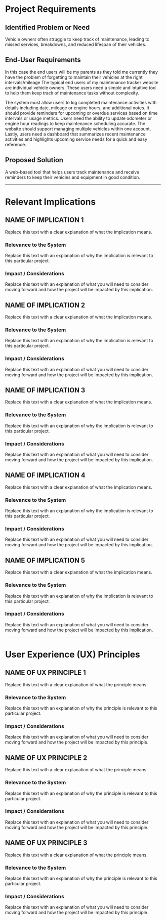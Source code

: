 # Project Requirements

## Identified Problem or Need

Vehicle owners often struggle to keep track of maintenance, leading to missed services, breakdowns, and reduced lifespan of their vehicles.

## End-User Requirements

In this case the end users will be my parents as they told me currently they have the problem of forgetting to maintain their vehicles at the right intervals/mileage 
The typical end users of my maintenance tracker website are individual vehicle owners. These users need a simple and intuitive tool to help them keep track of maintenance tasks without complexity.

The system must allow users to log completed maintenance activities with details including date, mileage or engine hours, and additional notes. It should provide reminders for upcoming or overdue services based on time intervals or usage metrics. Users need the ability to update odometer or engine hour readings to keep maintenance scheduling accurate. The website should support managing multiple vehicles within one account. Lastly, users need a dashboard that summarizes recent maintenance activities and highlights upcoming service needs for a quick and easy reference.    

## Proposed Solution

A web-based tool that helps users track maintenance and receive reminders to keep their vehicles and equipment in good condition.

---

# Relevant Implications

## NAME OF IMPLICATION 1

Replace this text with a clear explanation of what the implication means.

### Relevance to the System

Replace this text with an explanation of why the implication is relevant to this particular project.

### Impact / Considerations

Replace this text with an explanation of what you will need to consider moving forward and how the project will be impacted by this implication.



## NAME OF IMPLICATION 2

Replace this text with a clear explanation of what the implication means.

### Relevance to the System

Replace this text with an explanation of why the implication is relevant to this particular project.

### Impact / Considerations

Replace this text with an explanation of what you will need to consider moving forward and how the project will be impacted by this implication.



## NAME OF IMPLICATION 3

Replace this text with a clear explanation of what the implication means.

### Relevance to the System

Replace this text with an explanation of why the implication is relevant to this particular project.

### Impact / Considerations

Replace this text with an explanation of what you will need to consider moving forward and how the project will be impacted by this implication.



## NAME OF IMPLICATION 4

Replace this text with a clear explanation of what the implication means.

### Relevance to the System

Replace this text with an explanation of why the implication is relevant to this particular project.

### Impact / Considerations

Replace this text with an explanation of what you will need to consider moving forward and how the project will be impacted by this implication.



## NAME OF IMPLICATION 5

Replace this text with a clear explanation of what the implication means.

### Relevance to the System

Replace this text with an explanation of why the implication is relevant to this particular project.

### Impact / Considerations

Replace this text with an explanation of what you will need to consider moving forward and how the project will be impacted by this implication.


---

# User Experience (UX) Principles

## NAME OF UX PRINCIPLE 1

Replace this text with a clear explanation of what the principle means.

### Relevance to the System

Replace this text with an explanation of why the principle is relevant to this particular project.

### Impact / Considerations

Replace this text with an explanation of what you will need to consider moving forward and how the project will be impacted by this principle.


## NAME OF UX PRINCIPLE 2

Replace this text with a clear explanation of what the principle means.

### Relevance to the System

Replace this text with an explanation of why the principle is relevant to this particular project.

### Impact / Considerations

Replace this text with an explanation of what you will need to consider moving forward and how the project will be impacted by this principle.


## NAME OF UX PRINCIPLE 3

Replace this text with a clear explanation of what the principle means.

### Relevance to the System

Replace this text with an explanation of why the principle is relevant to this particular project.

### Impact / Considerations

Replace this text with an explanation of what you will need to consider moving forward and how the project will be impacted by this principle.

